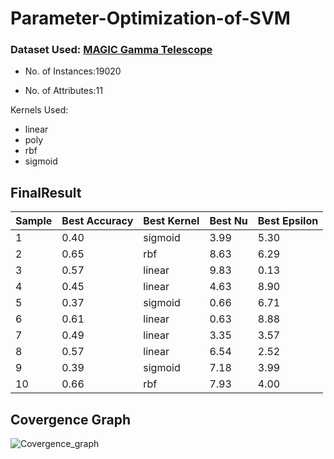 # Parameter-Optimization-of-SVM
 
 ### Dataset Used: [MAGIC Gamma Telescope](https://archive.ics.uci.edu/ml/datasets/MAGIC+Gamma+Telescope)
 - No. of Instances:19020
* No. of Attributes:11

Kernels Used:
- linear
- poly
- rbf
- sigmoid


## FinalResult

| Sample       | Best Accuracy | Best Kernel  | Best Nu|Best Epsilon|
| ------------ | ------------- | ------------ | ------ | ---------- |
| 1 | 0.40 | sigmoid | 3.99 | 5.30 |
| 2 | 0.65 | rbf | 8.63 | 6.29 |
| 3 | 0.57 | linear | 9.83 | 0.13 |
| 4 | 0.45 | linear | 4.63| 8.90 |
| 5 | 0.37 | sigmoid | 0.66| 6.71 |
| 6 | 0.61 | linear | 0.63| 8.88 |
| 7 | 0.49 | linear | 3.35| 3.57 |
| 8 | 0.57 | linear | 6.54| 2.52 |
| 9 | 0.39 | sigmoid | 7.18| 3.99 |
| 10 | 0.66 | rbf | 7.93| 4.00 |



## Covergence Graph
![Covergence_graph](https://user-images.githubusercontent.com/62788034/233204434-d6372f21-132f-4d86-b273-eb308bd987da.png)


